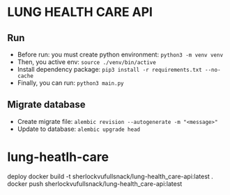 # LUNG HEALTH CARE API

## Run

-   Before run: you must create python environment: `python3 -m venv venv`
-   Then, you active env: `source ./venv/bin/active`
-   Install dependency package: `pip3 install -r requirements.txt --no-cache`
-   Finally, you can run: `python3 main.py`

## Migrate database

-   Create migrate file: `alembic revision --autogenerate -m "<message>"`
-   Update to database: `alembic upgrade head`

# lung-heatlh-care

deploy
docker build -t sherlockvufullsnack/lung-health_care-api:latest .
docker push sherlockvufullsnack/lung-health_care-api:latest
